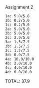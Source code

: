 Assignment 2

    1a: 5.0/5.0
    1b: 0.2/5.0
    1c: 0.2/5.0
    2a: 5.0/5.0
    2b: 5.0/5.0
    2c: 2.0/5.0
    3a: 1.5/7.5
    3b: 1.5/7.5
    3c: 1.5/7.5
    3d: 0.0/7.5
    4a: 10.0/10.0
    4b: 2.0/10.0
    4c: 4.0/10.0
    4d: 0.0/10.0

TOTAL: 37.9

